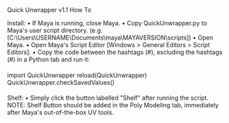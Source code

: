 Quick Unwrapper v1.1 How To

Install:
	• If Maya is running, close Maya.
	• Copy QuickUnwrapper.py to Maya's user script directory.
		(e.g. [C:\Users\USERNAME\Documents\maya\MAYAVERSION\scripts])
	• Open Maya.
	• Open Maya's Script Editor [Windows > General Editors > Script Editors].
	• Copy the code between the hashtags (#), excluding the hashtags (#) in a Python tab and run it:

####
import QuickUnwrapper
reload(QuickUnwrapper)
QuickUnwrapper.checkSavedValues()
####

Shelf:
	• Simply click the button labelled "Shelf" after running the script.
		NOTE: Shelf Button should be added in the Poly Modeling tab, immediately after Maya's out-of-the-box UV tools.